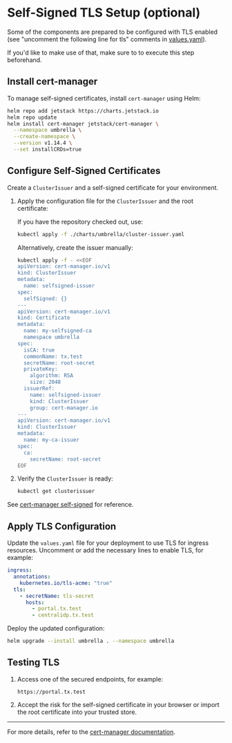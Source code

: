 # Self-Signed TLS Setup (optional)

Some of the components are prepared to be configured with TLS enabled (see "uncomment the following line for tls" comments in [values.yaml](./values.yaml)).

If you'd like to make use of that, make sure to to execute this step beforehand.

## Install cert-manager

To manage self-signed certificates, install `cert-manager` using Helm:

```bash
helm repo add jetstack https://charts.jetstack.io
helm repo update
helm install cert-manager jetstack/cert-manager \
  --namespace umbrella \
  --create-namespace \
  --version v1.14.4 \
  --set installCRDs=true
```

## Configure Self-Signed Certificates

Create a `ClusterIssuer` and a self-signed certificate for your environment.

1. Apply the configuration file for the `ClusterIssuer` and the root certificate:

   If you have the repository checked out, use:
   ```bash
   kubectl apply -f ./charts/umbrella/cluster-issuer.yaml
   ```

   Alternatively, create the issuer manually:
   ```bash
   kubectl apply -f - <<EOF
   apiVersion: cert-manager.io/v1
   kind: ClusterIssuer
   metadata:
     name: selfsigned-issuer
   spec:
     selfSigned: {}
   ---
   apiVersion: cert-manager.io/v1
   kind: Certificate
   metadata:
     name: my-selfsigned-ca
     namespace umbrella
   spec:
     isCA: true
     commonName: tx.test
     secretName: root-secret
     privateKey:
       algorithm: RSA
       size: 2048
     issuerRef:
       name: selfsigned-issuer
       kind: ClusterIssuer
       group: cert-manager.io
   ---
   apiVersion: cert-manager.io/v1
   kind: ClusterIssuer
   metadata:
     name: my-ca-issuer
   spec:
     ca:
       secretName: root-secret
   EOF
   ```

2. Verify the `ClusterIssuer` is ready:
   ```bash
   kubectl get clusterissuer
   ```

See [cert-manager self-signed](https://cert-manager.io/docs/configuration/selfsigned) for reference.

## Apply TLS Configuration

Update the `values.yaml` file for your deployment to use TLS for ingress resources. Uncomment or add the necessary lines to enable TLS, for example:

```yaml
ingress:
  annotations:
    kubernetes.io/tls-acme: "true"
  tls:
    - secretName: tls-secret
      hosts:
        - portal.tx.test
        - centralidp.tx.test
```

Deploy the updated configuration:
```bash
helm upgrade --install umbrella . --namespace umbrella
```

## Testing TLS

1. Access one of the secured endpoints, for example:
   ```
   https://portal.tx.test
   ```
2. Accept the risk for the self-signed certificate in your browser or import the root certificate into your trusted store.

---

For more details, refer to the [cert-manager documentation](https://cert-manager.io/docs/configuration/selfsigned).
